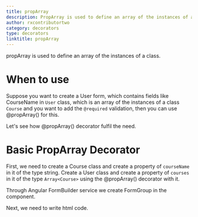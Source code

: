 ```yaml
---
title: propArray
description: PropArray is used to define an array of the instances of a class.
author: rxcontributortwo 
category: decorators
type: decorators
linktitle: propArray
---
```


<div class="title-bar"><p>propArray is used to define an array of the instances of a class.</p></div>

# When to use
Suppose you want to create a User form, which contains fields like CourseName in `User` class,
 which is an array of the instances of a class `Course` and you want to add the `@required` validation, then you can use @propArray() for this.

Let's see how @propArray() decorator fulfil the need.

# Basic PropArray Decorator
First, we need to create a Course class and create a property of `courseName` in it of the type string. Create a User class and create a property of `courses` in it of the type `Array<Course>` using the @propArray() decorator with it.

<div component="app-code" key="propArray-add-model"></div> 
</data-scope>

Through Angular FormBuilder service we create FormGroup in the component.

<div component="app-code" key="propArray-add-component"></div> 
Next, we need to write html code.
<div component="app-code" key="propArray-add-html"></div> 
<div component="app-example-runner" ref-component="app-propArray-add"></div>

